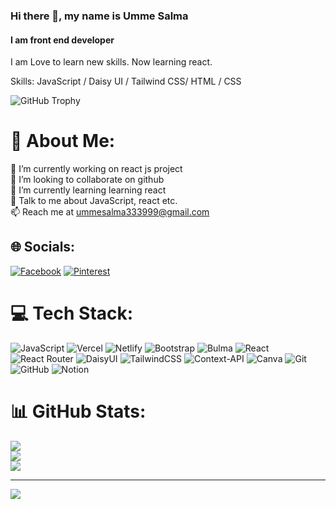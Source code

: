 <!--

### Hi there


**ummesalma303/ummesalma303** is a ✨ _special_ ✨ repository because its `README.md` (this file) appears on your GitHub profile.

Here are some ideas to get you started:

- 🔭 I’m currently working on ...
- 🌱 I’m currently learning ...
- 👯 I’m looking to collaborate on ...
- 🤔 I’m looking for help with ...
- 💬 Ask me about ...
- 📫 How to reach me: ...
- 😄 Pronouns: ...
- ⚡ Fun fact: ...
-->








### Hi there 👋, my name is Umme Salma
#### I am front end developer
I am Love to learn new skills. Now learning react.

Skills: JavaScript / Daisy UI / Tailwind CSS/ HTML / CSS </br>

![GitHub Trophy](https://github-profile-trophy.vercel.app/?username=ummesalma303&theme=onedark)

# 💫 About Me:
🔭 I’m currently working on react js project<br>👯 I’m looking to collaborate on github<br>🌱  I’m currently learning learning react<br>💬 Talk to me about JavaScript, react etc.<br>📫 Reach me at ummesalma333999@gmail.com


## 🌐 Socials:
[![Facebook](https://img.shields.io/badge/Facebook-%231877F2.svg?logo=Facebook&logoColor=white)](https://facebook.com/https://www.facebook.com/UmmeSalma303?mibextid=ZbWKwL) [![Pinterest](https://img.shields.io/badge/Pinterest-%23E60023.svg?logo=Pinterest&logoColor=white)](https://pinterest.com/https://www.pinterest.com/MunneSalma/_profile/) 

# 💻 Tech Stack:
![JavaScript](https://img.shields.io/badge/javascript-%23323330.svg?style=for-the-badge&logo=javascript&logoColor=%23F7DF1E) ![Vercel](https://img.shields.io/badge/vercel-%23000000.svg?style=for-the-badge&logo=vercel&logoColor=white) ![Netlify](https://img.shields.io/badge/netlify-%23000000.svg?style=for-the-badge&logo=netlify&logoColor=#00C7B7) ![Bootstrap](https://img.shields.io/badge/bootstrap-%238511FA.svg?style=for-the-badge&logo=bootstrap&logoColor=white) ![Bulma](https://img.shields.io/badge/bulma-00D0B1?style=for-the-badge&logo=bulma&logoColor=white) ![React](https://img.shields.io/badge/react-%2320232a.svg?style=for-the-badge&logo=react&logoColor=%2361DAFB) ![React Router](https://img.shields.io/badge/React_Router-CA4245?style=for-the-badge&logo=react-router&logoColor=white) ![DaisyUI](https://img.shields.io/badge/daisyui-5A0EF8?style=for-the-badge&logo=daisyui&logoColor=white) ![TailwindCSS](https://img.shields.io/badge/tailwindcss-%2338B2AC.svg?style=for-the-badge&logo=tailwind-css&logoColor=white) ![Context-API](https://img.shields.io/badge/Context--Api-000000?style=for-the-badge&logo=react) ![Canva](https://img.shields.io/badge/Canva-%2300C4CC.svg?style=for-the-badge&logo=Canva&logoColor=white) ![Git](https://img.shields.io/badge/git-%23F05033.svg?style=for-the-badge&logo=git&logoColor=white) ![GitHub](https://img.shields.io/badge/github-%23121011.svg?style=for-the-badge&logo=github&logoColor=white) ![Notion](https://img.shields.io/badge/Notion-%23000000.svg?style=for-the-badge&logo=notion&logoColor=white)
# 📊 GitHub Stats:
![](https://github-readme-stats.vercel.app/api?username=ummesalma303&theme=ambient_gradient&hide_border=false&include_all_commits=false&count_private=false)<br/>
![](https://github-readme-streak-stats.herokuapp.com/?user=ummesalma303&theme=ambient_gradient&hide_border=false)<br/>
![](https://github-readme-stats.vercel.app/api/top-langs/?username=ummesalma303&theme=ambient_gradient&hide_border=false&include_all_commits=false&count_private=false&layout=compact)

---
[![](https://visitcount.itsvg.in/api?id=ummesalma303&icon=10&color=6)](https://visitcount.itsvg.in)

<!-- Proudly created with GPRM ( https://gprm.itsvg.in ) -->



